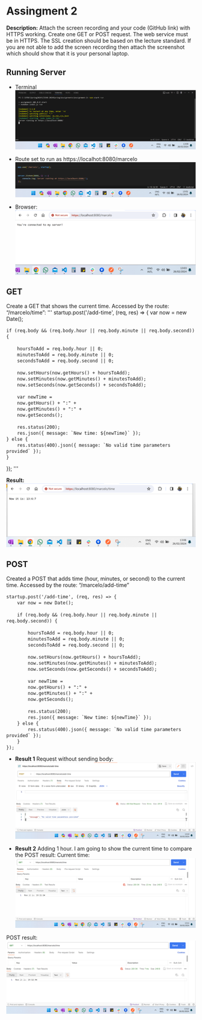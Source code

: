 # Assingment 2

**Description:** 
Attach the screen recording and your code (GitHub link) with HTTPS working. Create one GET or POST request.
The web service must be in HTTPS.
The SSL creation should be based on the lecture standard.
If you are not able to add the screen recording then attach the screenshot which should show that it is your personal laptop.

## Running Server
- Terminal
![Running Server](./Screenshots/1.png)


- Route set to run as https://localhot:8080/marcelo
![Route](./Screenshots/2.png)

- Browser:
![Browser](./Screenshots/3.png)

## GET
Create a GET that shows the current time. Accessed by the route: “/marcelo/time”:
'''
startup.post('/add-time', (req, res) => {
    var now = new Date();

    if (req.body && (req.body.hour || req.body.minute || req.body.second)) {

        hoursToAdd = req.body.hour || 0;
        minutesToAdd = req.body.minute || 0;
        secondsToAdd = req.body.second || 0;

        now.setHours(now.getHours() + hoursToAdd);
        now.setMinutes(now.getMinutes() + minutesToAdd);
        now.setSeconds(now.getSeconds() + secondsToAdd);

        var newTime =
        now.getHours() + ":" +
        now.getMinutes() + ":" +
        now.getSeconds();

        res.status(200);
        res.json({ message: `New time: ${newTime}` });
    } else {
        res.status(400).json({ message: `No valid time parameters provided` });
    }
});
'''

**Result:**
![GET](./Screenshots/4.png)


## POST
Created a POST that adds time (hour, minutes, or second) to the current time. Accessed by the route: “/marcelo/add-time”

```
startup.post('/add-time', (req, res) => {
    var now = new Date();

    if (req.body && (req.body.hour || req.body.minute || req.body.second)) {

        hoursToAdd = req.body.hour || 0;
        minutesToAdd = req.body.minute || 0;
        secondsToAdd = req.body.second || 0;

        now.setHours(now.getHours() + hoursToAdd);
        now.setMinutes(now.getMinutes() + minutesToAdd);
        now.setSeconds(now.getSeconds() + secondsToAdd);

        var newTime =
        now.getHours() + ":" +
        now.getMinutes() + ":" +
        now.getSeconds();

        res.status(200);
        res.json({ message: `New time: ${newTime}` });
    } else {
        res.status(400).json({ message: `No valid time parameters provided` });
    }
});
```

- **Result 1**
Request without sending body:
![POST no body](./Screenshots/5.png)


- **Result 2**
Adding 1 hour. I am going to show the current time to compare the POST result:
Current time:
![Current Time](./Screenshots/6.png)

POST result:
![POST result](./Screenshots/7.png)


